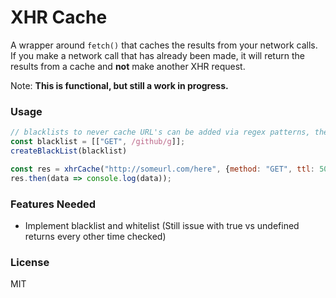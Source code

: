 # XHR Cache

A wrapper around `fetch()` that caches the results from your network calls. If you make a network call that has already been made, it will return the results from a cache and **not** make another XHR request.

Note: **This is functional, but still a work in progress.**

### Usage

```javascript
// blacklists to never cache URL's can be added via regex patterns, then call createBlacklist() and pass it in
const blacklist = [["GET", /github/g]];
createBlackList(blacklist)

const res = xhrCache("http://someurl.com/here", {method: "GET", ttl: 5000})
res.then(data => console.log(data));
```

### Features Needed

* Implement blacklist and whitelist (Still issue with true vs undefined returns every other time checked)

### License

MIT